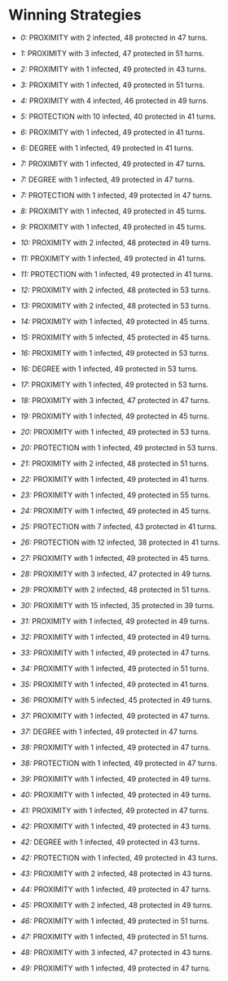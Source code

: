 # Winning Strategies

* _0:_ PROXIMITY with 2 infected, 48 protected in 47 turns.


* _1:_ PROXIMITY with 3 infected, 47 protected in 51 turns.


* _2:_ PROXIMITY with 1 infected, 49 protected in 43 turns.


* _3:_ PROXIMITY with 1 infected, 49 protected in 51 turns.


* _4:_ PROXIMITY with 4 infected, 46 protected in 49 turns.


* _5:_ PROTECTION with 10 infected, 40 protected in 41 turns.


* _6:_ PROXIMITY with 1 infected, 49 protected in 41 turns.


* _6:_ DEGREE with 1 infected, 49 protected in 41 turns.


* _7:_ PROXIMITY with 1 infected, 49 protected in 47 turns.


* _7:_ DEGREE with 1 infected, 49 protected in 47 turns.


* _7:_ PROTECTION with 1 infected, 49 protected in 47 turns.


* _8:_ PROXIMITY with 1 infected, 49 protected in 45 turns.


* _9:_ PROXIMITY with 1 infected, 49 protected in 45 turns.


* _10:_ PROXIMITY with 2 infected, 48 protected in 49 turns.


* _11:_ PROXIMITY with 1 infected, 49 protected in 41 turns.


* _11:_ PROTECTION with 1 infected, 49 protected in 41 turns.


* _12:_ PROXIMITY with 2 infected, 48 protected in 53 turns.


* _13:_ PROXIMITY with 2 infected, 48 protected in 53 turns.


* _14:_ PROXIMITY with 1 infected, 49 protected in 45 turns.


* _15:_ PROXIMITY with 5 infected, 45 protected in 45 turns.


* _16:_ PROXIMITY with 1 infected, 49 protected in 53 turns.


* _16:_ DEGREE with 1 infected, 49 protected in 53 turns.


* _17:_ PROXIMITY with 1 infected, 49 protected in 53 turns.


* _18:_ PROXIMITY with 3 infected, 47 protected in 47 turns.


* _19:_ PROXIMITY with 1 infected, 49 protected in 45 turns.


* _20:_ PROXIMITY with 1 infected, 49 protected in 53 turns.


* _20:_ PROTECTION with 1 infected, 49 protected in 53 turns.


* _21:_ PROXIMITY with 2 infected, 48 protected in 51 turns.


* _22:_ PROXIMITY with 1 infected, 49 protected in 41 turns.


* _23:_ PROXIMITY with 1 infected, 49 protected in 55 turns.


* _24:_ PROXIMITY with 1 infected, 49 protected in 45 turns.


* _25:_ PROTECTION with 7 infected, 43 protected in 41 turns.


* _26:_ PROTECTION with 12 infected, 38 protected in 41 turns.


* _27:_ PROXIMITY with 1 infected, 49 protected in 45 turns.


* _28:_ PROXIMITY with 3 infected, 47 protected in 49 turns.


* _29:_ PROXIMITY with 2 infected, 48 protected in 51 turns.


* _30:_ PROXIMITY with 15 infected, 35 protected in 39 turns.


* _31:_ PROXIMITY with 1 infected, 49 protected in 49 turns.


* _32:_ PROXIMITY with 1 infected, 49 protected in 49 turns.


* _33:_ PROXIMITY with 1 infected, 49 protected in 47 turns.


* _34:_ PROXIMITY with 1 infected, 49 protected in 51 turns.


* _35:_ PROXIMITY with 1 infected, 49 protected in 41 turns.


* _36:_ PROXIMITY with 5 infected, 45 protected in 49 turns.


* _37:_ PROXIMITY with 1 infected, 49 protected in 47 turns.


* _37:_ DEGREE with 1 infected, 49 protected in 47 turns.


* _38:_ PROXIMITY with 1 infected, 49 protected in 47 turns.


* _38:_ PROTECTION with 1 infected, 49 protected in 47 turns.


* _39:_ PROXIMITY with 1 infected, 49 protected in 49 turns.


* _40:_ PROXIMITY with 1 infected, 49 protected in 49 turns.


* _41:_ PROXIMITY with 1 infected, 49 protected in 47 turns.


* _42:_ PROXIMITY with 1 infected, 49 protected in 43 turns.


* _42:_ DEGREE with 1 infected, 49 protected in 43 turns.


* _42:_ PROTECTION with 1 infected, 49 protected in 43 turns.


* _43:_ PROXIMITY with 2 infected, 48 protected in 43 turns.


* _44:_ PROXIMITY with 1 infected, 49 protected in 47 turns.


* _45:_ PROXIMITY with 2 infected, 48 protected in 49 turns.


* _46:_ PROXIMITY with 1 infected, 49 protected in 51 turns.


* _47:_ PROXIMITY with 1 infected, 49 protected in 51 turns.


* _48:_ PROXIMITY with 3 infected, 47 protected in 43 turns.


* _49:_ PROXIMITY with 1 infected, 49 protected in 47 turns.


